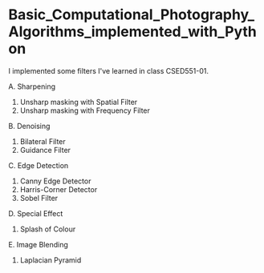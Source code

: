 # Basic_Computational_Photography_Algorithms_implemented_with_Python

I implemented some filters I've learned in class CSED551-01.

A. Sharpening 
  1. Unsharp masking with Spatial Filter
  2. Unsharp masking with Frequency Filter
  
B. Denoising
  1. Bilateral Filter
  2. Guidance Filter
  
C. Edge Detection
  1. Canny Edge Detector
  2. Harris-Corner Detector
  3. Sobel Filter
  
D. Special Effect
  1. Splash of Colour
  
E. Image Blending
  1. Laplacian Pyramid
